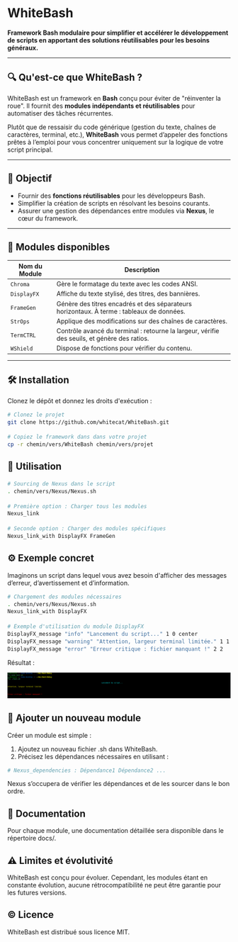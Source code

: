 # WhiteBash
**Framework Bash modulaire pour simplifier et accélérer le développement de scripts en apportant des solutions réutilisables pour les besoins généraux.**

---

## 🔍 **Qu'est-ce que WhiteBash ?**
WhiteBash est un framework en **Bash** conçu pour éviter de "réinventer la roue". Il fournit des **modules indépendants et réutilisables** pour automatiser des tâches récurrentes.

Plutôt que de ressaisir du code générique (gestion du texte, chaînes de caractères, terminal, etc.), **WhiteBash** vous permet d’appeler des fonctions prêtes à l’emploi pour vous concentrer uniquement sur la logique de votre script principal.

---

## 🎯 **Objectif**
- Fournir des **fonctions réutilisables** pour les développeurs Bash.
- Simplifier la création de scripts en résolvant les besoins courants.
- Assurer une gestion des dépendances entre modules via **Nexus**, le cœur du framework.

---

## 🧩 **Modules disponibles**

| **Nom du Module** | **Description**                                                                              |
|-------------------|----------------------------------------------------------------------------------------------|
| `Chroma`          | Gère le formatage du texte avec les codes ANSI.                                              |
| `DisplayFX`       | Affiche du texte stylisé, des titres, des bannières.                                         |
| `FrameGen`        | Génère des titres encadrés et des séparateurs horizontaux. À terme : tableaux de données.    |
| `StrOps`          | Applique des modifications sur des chaînes de caractères.                                    |
| `TermCTRL`        | Contrôle avancé du terminal : retourne la largeur, vérifie des seuils, et génère des ratios. |
| `WShield`         | Dispose de fonctions pour vérifier du contenu.                                               |

---

## 🛠️ **Installation**

Clonez le dépôt et donnez les droits d'exécution :

```bash
# Clonez le projet
git clone https://github.com/whitecat/WhiteBash.git  

# Copiez le framework dans dans votre projet
cp -r chemin/vers/WhiteBash chemin/vers/projet
```

## 🚀 **Utilisation**

```Bash
# Sourcing de Nexus dans le script
. chemin/vers/Nexus/Nexus.sh

# Première option : Charger tous les modules
Nexus_link  

# Seconde option : Charger des modules spécifiques
Nexus_link_with DisplayFX FrameGen
```

## ⚙️ **Exemple concret**

Imaginons un script dans lequel vous avez besoin d'afficher des messages d’erreur, d’avertissement et d’information.

```Bash
# Chargement des modules nécessaires
. chemin/vers/Nexus/Nexus.sh
Nexus_link_with DisplayFX

# Exemple d'utilisation du module DisplayFX
DisplayFX_message "info" "Lancement du script..." 1 0 center  
DisplayFX_message "warning" "Attention, largeur terminal limitée." 1 1  
DisplayFX_message "error" "Erreur critique : fichier manquant !" 2 2 
```

Résultat :

![Exemple d'exécution](assets/example_displayfx.png)

## 🔗 **Ajouter un nouveau module**

Créer un module est simple :

1. Ajoutez un nouveau fichier .sh dans WhiteBash.
2. Précisez les dépendances nécessaires en utilisant :
```Bash
# Nexus_dependencies : Dépendance1 Dépendance2 ...
```

Nexus s’occupera de vérifier les dépendances et de les sourcer dans le bon ordre.

## 📄 **Documentation**
Pour chaque module, une documentation détaillée sera disponible dans le répertoire docs/.

## ⚠️ **Limites et évolutivité**
WhiteBash est conçu pour évoluer. Cependant, les modules étant en constante évolution, aucune rétrocompatibilité ne peut être garantie pour les futures versions.

## © **Licence**
WhiteBash est distribué sous licence MIT.